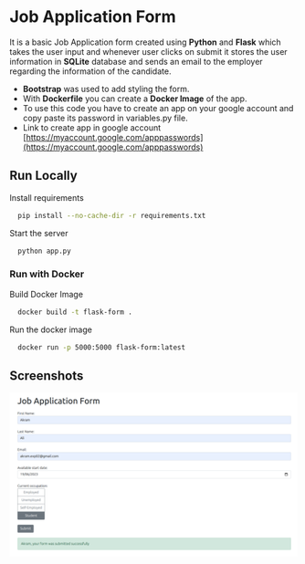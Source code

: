 
# Job Application Form

It is a basic Job Application form created using **Python** and **Flask** which takes the user input and whenever user clicks on submit it stores the user information in **SQLite** database and sends an email to the employer regarding the information of the candidate.
- **Bootstrap** was used to add styling the form.
- With **Dockerfile** you can create a **Docker Image** of the app.
- To use this code you have to create an app on your google account and copy paste its password in variables.py file.
- Link to create app in google account [https://myaccount.google.com/apppasswords](https://myaccount.google.com/apppasswords)



## Run Locally

Install requirements

```bash
  pip install --no-cache-dir -r requirements.txt
```

Start the server

```bash
  python app.py
```

### Run with Docker

Build Docker Image
```bash
  docker build -t flask-form .
```

Run the docker image
```bash
  docker run -p 5000:5000 flask-form:latest
```


## Screenshots

![ss1](https://github.com/AkramExp/flask-form/blob/main/screenshots/ss1.png)

